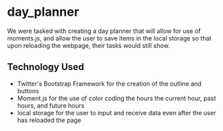 # day_planner

We were tasked with creating a day planner that will allow for use of moments.js, and allow the user to save items in the local storage so that upon reloading the webpage, their tasks would still show.

## Technology Used

- Twitter's Bootstrap Framework for the creation of the outline and buttons
- Moment.js for the use of color coding the hours the current hour, past hours, and future hours
- local storage for the user to input and receive data even after the user has reloaded the page
